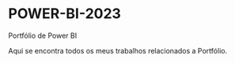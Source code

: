 # POWER-BI-2023
Portfólio de Power BI

Aqui se encontra todos os meus trabalhos relacionados a Portfólio.
